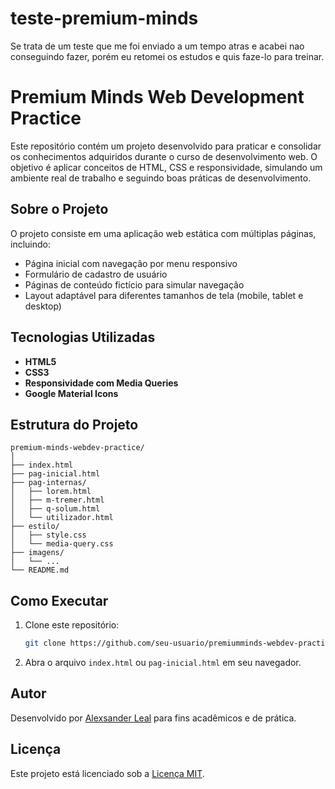 # teste-premium-minds
 Se trata de um teste que me foi enviado a um tempo atras e acabei nao conseguindo fazer, porém eu retomei os estudos e quis faze-lo para treinar.

# Premium Minds Web Development Practice

Este repositório contém um projeto desenvolvido para praticar e consolidar os conhecimentos adquiridos durante o curso de desenvolvimento web. O objetivo é aplicar conceitos de HTML, CSS e responsividade, simulando um ambiente real de trabalho e seguindo boas práticas de desenvolvimento.

## Sobre o Projeto

O projeto consiste em uma aplicação web estática com múltiplas páginas, incluindo:

- Página inicial com navegação por menu responsivo
- Formulário de cadastro de usuário
- Páginas de conteúdo fictício para simular navegação
- Layout adaptável para diferentes tamanhos de tela (mobile, tablet e desktop)

## Tecnologias Utilizadas

- **HTML5**
- **CSS3**
- **Responsividade com Media Queries**
- **Google Material Icons**

## Estrutura do Projeto

```
premium-minds-webdev-practice/
│
├── index.html
├── pag-inicial.html
├── pag-internas/
│   ├── lorem.html
│   ├── m-tremer.html
│   ├── q-solum.html
│   └── utilizador.html
├── estilo/
│   ├── style.css
│   └── media-query.css
├── imagens/
│   └── ...
└── README.md
```

## Como Executar

1. Clone este repositório:
   ```sh
   git clone https://github.com/seu-usuario/premiumminds-webdev-practice.git
   ```
2. Abra o arquivo `index.html` ou `pag-inicial.html` em seu navegador.

## Autor

Desenvolvido por [Alexsander Leal](https://www.linkedin.com/in/alexsanderleal86/) para fins acadêmicos e de prática.

## Licença

Este projeto está licenciado sob a [Licença MIT](LICENSE).